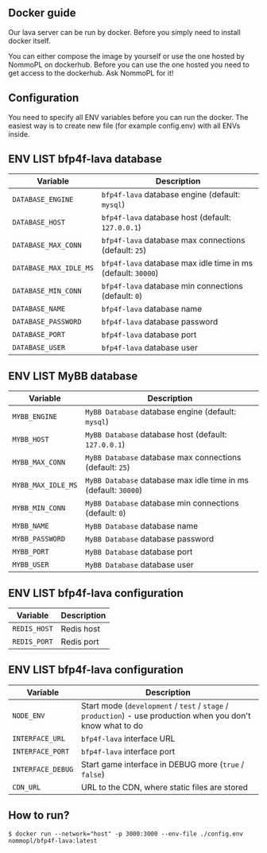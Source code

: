 ## Docker guide

Our lava server can be run by docker. Before you simply need to install docker itself.

You can either compose the image by yourself or use the one hosted by NommoPL on dockerhub. Before you can use the one
hosted you need to get access to the dockerhub. 
Ask NommoPL for it!

## Configuration

You need to specify all ENV variables before you can run the docker. The easiest way is to create new file
(for example config.env) with all ENVs inside.

## ENV LIST bfp4f-lava database

Variable                | Description
-----                   | -----------
`DATABASE_ENGINE`       | `bfp4f-lava` database engine (default: `mysql`)
`DATABASE_HOST`         | `bfp4f-lava` database host (default: `127.0.0.1`)
`DATABASE_MAX_CONN`     | `bfp4f-lava` database max connections (default: `25`)
`DATABASE_MAX_IDLE_MS`  | `bfp4f-lava` database max idle time in ms (default: `30000`)
`DATABASE_MIN_CONN`     | `bfp4f-lava` database min connections (default: `0`)
`DATABASE_NAME`         | `bfp4f-lava` database name
`DATABASE_PASSWORD`     | `bfp4f-lava` database password
`DATABASE_PORT`         | `bfp4f-lava` database port
`DATABASE_USER`          | `bfp4f-lava` database user

## ENV LIST MyBB database

Variable                | Description
-----                   | -----------
`MYBB_ENGINE`           | `MyBB Database` database engine (default: `mysql`)
`MYBB_HOST`             | `MyBB Database` database host (default: `127.0.0.1`)
`MYBB_MAX_CONN`         | `MyBB Database` database max connections (default: `25`)
`MYBB_MAX_IDLE_MS`      | `MyBB Database` database max idle time in ms (default: `30000`)
`MYBB_MIN_CONN`         | `MyBB Database` database min connections (default: `0`)
`MYBB_NAME`             | `MyBB Database` database name
`MYBB_PASSWORD`         | `MyBB Database` database password
`MYBB_PORT`             | `MyBB Database` database port
`MYBB_USER`             | `MyBB Database` database user

## ENV LIST bfp4f-lava configuration
Variable                | Description
-----                   | -----------
`REDIS_HOST`            | Redis host
`REDIS_PORT`            | Redis port

## ENV LIST bfp4f-lava configuration

Variable                | Description
-----                   | -----------
`NODE_ENV`              | Start mode (`development` / `test` / `stage` / `production`) - use production when you don't know what to do
`INTERFACE_URL`         | `bfp4f-lava` interface URL
`INTERFACE_PORT`        | `bfp4f-lava` interface port
`INTERFACE_DEBUG`       | Start game interface in DEBUG more (`true` / `false`)
`CDN_URL`               | URL to the CDN, where static files are stored

## How to run?
```$ docker run --network="host" -p 3000:3000 --env-file ./config.env nommopl/bfp4f-lava:latest```
